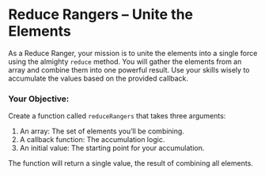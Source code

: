 # Reduce Rangers – Unite the Elements

As a Reduce Ranger, your mission is to unite the elements into a single force using the almighty `reduce` method. You will gather the elements from an array and combine them into one powerful result. Use your skills wisely to accumulate the values based on the provided callback.

### Your Objective:

Create a function called `reduceRangers` that takes three arguments:

1. An array: The set of elements you’ll be combining.
2. A callback function: The accumulation logic.
3. An initial value: The starting point for your accumulation.

The function will return a single value, the result of combining all elements.
